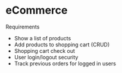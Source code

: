 # eCommerce

Requirements

- Show a list of products
- Add products to shopping cart (CRUD)
- Shopping cart check out
- User login/logout security
- Track previous orders for logged in users
